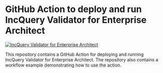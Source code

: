 # GitHub Action to deploy and run IncQuery Validator for Enterprise Architect

[![IncQuery Validator for Enterprise Architect](https://github.com/IncQueryLabs/incquery-validator-for-ea-action/actions/workflows/IncQueryValidatorForEAExample.yml/badge.svg)](https://github.com/IncQueryLabs/incquery-validator-for-ea-action/actions/workflows/IncQueryValidatorForEAExample.yml)

This repository contains a GitHub Action for deploying and running IncQuery Validator for Enterprise Architect. The repository also contains a workflow example demonstrating how to use the action.